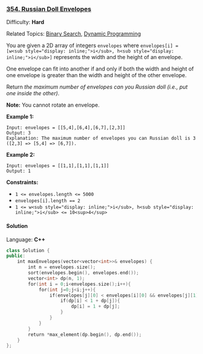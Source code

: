 ### [354\. Russian Doll Envelopes](https://leetcode.com/problems/russian-doll-envelopes/)

Difficulty: **Hard**  

Related Topics: [Binary Search](https://leetcode.com/tag/binary-search/), [Dynamic Programming](https://leetcode.com/tag/dynamic-programming/)


You are given a 2D array of integers `envelopes` where `envelopes[i] = [w<sub style="display: inline;">i</sub>, h<sub style="display: inline;">i</sub>]` represents the width and the height of an envelope.

One envelope can fit into another if and only if both the width and height of one envelope is greater than the width and height of the other envelope.

Return _the maximum number of envelopes can you Russian doll (i.e., put one inside the other)_.

**Note:** You cannot rotate an envelope.

**Example 1:**

```
Input: envelopes = [[5,4],[6,4],[6,7],[2,3]]
Output: 3
Explanation: The maximum number of envelopes you can Russian doll is 3 ([2,3] => [5,4] => [6,7]).
```

**Example 2:**

```
Input: envelopes = [[1,1],[1,1],[1,1]]
Output: 1
```

**Constraints:**

*   `1 <= envelopes.length <= 5000`
*   `envelopes[i].length == 2`
*   `1 <= w<sub style="display: inline;">i</sub>, h<sub style="display: inline;">i</sub> <= 10<sup>4</sup>`


#### Solution

Language: **C++**

```c++
class Solution {
public:
    int maxEnvelopes(vector<vector<int>>& envelopes) {
        int n = envelopes.size();
        sort(envelopes.begin(), envelopes.end());
        vector<int> dp(n, 1);
        for(int i = 0;i<envelopes.size();i++){
            for(int j=0;j<i;j++){
                if(envelopes[j][0] < envelopes[i][0] && envelopes[j][1] < envelopes[i][1]){
                    if(dp[i] < 1 + dp[j]){
                        dp[i] = 1 + dp[j];
                    }
                }
            }
        }
        return *max_element(dp.begin(), dp.end());
    }
};
```